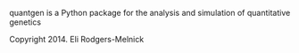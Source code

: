 quantgen is a Python package for the analysis and simulation of quantitative genetics

Copyright 2014. Eli Rodgers-Melnick
